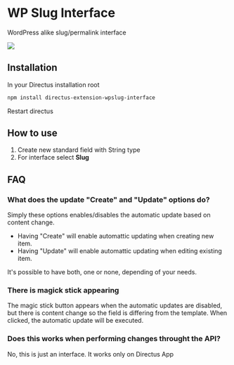 # WP Slug Interface

WordPress alike slug/permalink interface

![](https://raw.githubusercontent.com/dimitrov-adrian/directus-extension-wpslug-interface/main/screenshot.png)

## Installation

In your Directus installation root

```bash
npm install directus-extension-wpslug-interface
```

Restart directus

## How to use

1. Create new standard field with String type
2. For interface select **Slug**

## FAQ

### What does the update "Create" and "Update" options do?

Simply these options enables/disables the automatic update based on content change.

- Having "Create" will enable automattic updating when creating new item.
- Having "Update" will enable automattic updating when editing existing item.

It's possible to have both, one or none, depending of your needs.

### There is magick stick appearing

The magic stick button appears when the automatic updates are disabled, but there is content change so the field is
differing from the template. When clicked, the automatic update will be executed.

### Does this works when performing changes throught the API?

No, this is just an interface. It works only on Directus App
